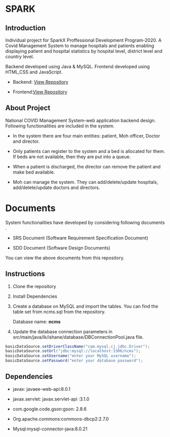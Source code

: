 # SPARK

## Introduction
 
Individual project for SparkX Proffessional Development Program-2020. A Covid Management System to manage hospitals and patients enabling displaying patient and hospital statistics by hospital level, district level and country level. 

Backend developed using Java & MySQL.
Frontend developed using HTML,CSS and JavaScript.

- Backend: [View Repository](https://github.com/ishaniMadhuwanthi/spark_ncms_backend)
+ Frontend:[View Repository](https://github.com/ishaniMadhuwanthi/spark_ncms_frontend)

## About Project

National COVID Management System-web application backend design. Following functionalities are included in the system.

- In the system there are four main entities: patient, Moh officer, Doctor and director.
+ Only patients can register to the system and a bed is allocated for them. If beds are not available, then they are put into a queue.
- When a patient is discharged, the director can remove the patient and make bed available.
+ Moh can manage the system. They can add/delete/update hospitals, add/delete/update doctors and directors.

# Documents 

System functionalities have developed by considering following documents .
- SRS Document (Software Requirement Specification Document)
+ SDD Document (Software Design Documents)

You can view the above documents from this repository.

## Instructions

1. Clone the repository
2. Install Dependencies
3. Create a database on MySQL and import the tables. You can find the table set from ncms.sql from the repository.

   Database name: **ncms**
4. Update the database connection parameters in src/main/java/lk/ishane/database/DBConnectionPool.java file.

```java
basicDataSource.setDriverClassName("com.mysql.cj.jdbc.Driver");    
basicDataSource.setUrl("jdbc:mysql://localhost:3306/ncms");         
basicDataSource.setUsername("enter your MySQL username");                            
basicDataSource.setPassword("enter your database password"); 
```

## Dependencies     

- javax: javaee-web-api:8.0.1
+ javax.servlet:  javax.servlet-api :3.1.0         
- com.google.code.gson:gson:  2.8.6
+ Org.apache.commons:commons-dbcp2:2.7.0
- Mysql:mysql-connector-java:8.0.21




